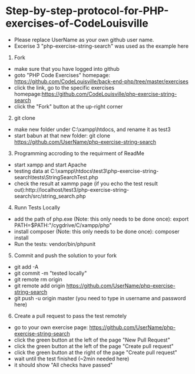 # Step-by-step-protocol-for-PHP-exercises-of-CodeLouisville

* Please replace UserName as your own github user name. 
* Excerise 3 "php-exercise-string-search" was used as the example here
 
1. Fork
  * make sure that you have logged into github
  * goto "PHP Code Exercises" homepage: https://github.com/CodeLouisville/back-end-php/tree/master/exercises
  * click the link, go to the specific exercises homepage:https://github.com/CodeLouisville/php-exercise-string-search
  * click the "Fork" button at the up-right corner 

2. git clone
  * make new folder under C:\xampp\htdocs, and rename it as test3
  * start babun at that new folder: git clone https://github.com/UserName/php-exercise-string-search


3. Programming accroding to the requirment of ReadMe
  * start xampp and start Apache
  * testing data at C:\xampp\htdocs\test3\php-exercise-string-search\tests\StringSearchTest.php
  * check the result at xammp page (if you echo the test result out):http://localhost/test3/php-exercise-string-search/src/string_search.php


4.  Runn Tests Locally
  * add the path of php.exe (Note: this only needs to be done once): export PATH=$PATH:"/cygdrive/C/xampp/php"
  * install composer (Note: this only needs to be done once): composer install
  * Run the tests: vendor/bin/phpunit

5. Commit and push the solution to your fork
  * git add -A
  * git commit -m "tested locally"
  * git remote rm origin
  * git remote add origin https://github.com/UserName/php-exercise-string-search
  * git push -u origin master	(you need to type in username and password here)


6. Create a pull request to pass the test remotely
  * go to your own exercise page: https://github.com/UserName/php-exercise-string-search
  * click the green button at the left of the page "New Pull Request"
  * click the green button at the left of the page "Create pull request"
  * click the green button at the right of the page "Create pull request"
  * wait until the test finished (~2min needed here)
  * it should show "All checks have passed"
